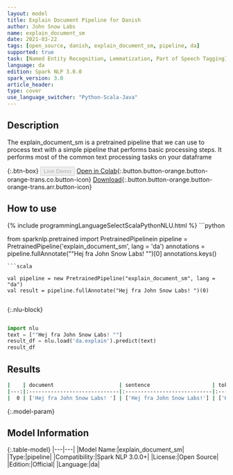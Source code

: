 ```yaml
---
layout: model
title: Explain Document Pipeline for Danish
author: John Snow Labs
name: explain_document_sm
date: 2021-03-22
tags: [open_source, danish, explain_document_sm, pipeline, da]
supported: true
task: [Named Entity Recognition, Lemmatization, Part of Speech Tagging]
language: da
edition: Spark NLP 3.0.0
spark_version: 3.0
article_header:
type: cover
use_language_switcher: "Python-Scala-Java"
---
```


## Description

The explain_document_sm is a pretrained pipeline that we can use to process text with a simple pipeline that performs basic processing steps.
It performs most of the common text processing tasks on your dataframe

{:.btn-box}
<button class="button button-orange" disabled>Live Demo</button>
[Open in Colab](https://colab.research.google.com/github/JohnSnowLabs/spark-nlp-workshop/blob/2da56c087da53a2fac1d51774d49939e05418e57/jupyter/annotation/english/explain-document-dl/Explain%20Document%20DL.ipynb){:.button.button-orange.button-orange-trans.co.button-icon}
[Download](https://s3.amazonaws.com/auxdata.johnsnowlabs.com/public/models/explain_document_sm_da_3.0.0_3.0_1616428730097.zip){:.button.button-orange.button-orange-trans.arr.button-icon}

## How to use



<div class="tabs-box" markdown="1">
{% include programmingLanguageSelectScalaPythonNLU.html %}
```python

from sparknlp.pretrained import PretrainedPipelinein
pipeline = PretrainedPipeline('explain_document_sm', lang = 'da')
annotations =  pipeline.fullAnnotate(""Hej fra John Snow Labs! "")[0]
annotations.keys()

```
```scala

val pipeline = new PretrainedPipeline("explain_document_sm", lang = "da")
val result = pipeline.fullAnnotate("Hej fra John Snow Labs! ")(0)


```

{:.nlu-block}
```python

import nlu
text = [""Hej fra John Snow Labs! ""]
result_df = nlu.load('da.explain').predict(text)
result_df

```
</div>

## Results

```bash
|    | document                     | sentence                    | token                                   | lemma                                   | pos                                        | embeddings                   | ner                                   | entities            |
|---:|:-----------------------------|:----------------------------|:----------------------------------------|:----------------------------------------|:-------------------------------------------|:-----------------------------|:--------------------------------------|:--------------------|
|  0 | ['Hej fra John Snow Labs! '] | ['Hej fra John Snow Labs!'] | ['Hej', 'fra', 'John', 'Snow', 'Labs!'] | ['Hej', 'fra', 'John', 'Snow', 'Labs!'] | ['NOUN', 'ADP', 'PROPN', 'PROPN', 'PROPN'] | [[0.0306969992816448,.,...]] | ['O', 'O', 'B-PER', 'I-PER', 'I-PER'] | ['John Snow Labs!'] |
```

{:.model-param}
## Model Information

{:.table-model}
|---|---|
|Model Name:|explain_document_sm|
|Type:|pipeline|
|Compatibility:|Spark NLP 3.0.0+|
|License:|Open Source|
|Edition:|Official|
|Language:|da|